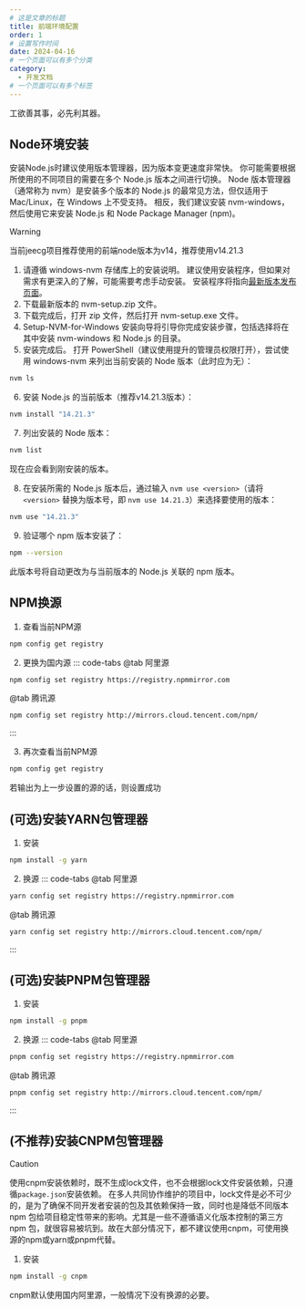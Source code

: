```yaml
---
# 这是文章的标题
title: 前端环境配置
order: 1
# 设置写作时间
date: 2024-04-16
# 一个页面可以有多个分类
category:
  - 开发文档
# 一个页面可以有多个标签
---
```


工欲善其事，必先利其器。

## Node环境安装
安装Node.js时建议使用版本管理器，因为版本变更速度非常快。 你可能需要根据所使用的不同项目的需要在多个 Node.js 版本之间进行切换。 Node 版本管理器（通常称为 nvm）是安装多个版本的 Node.js 的最常见方法，但仅适用于 Mac/Linux，在 Windows 上不受支持。 相反，我们建议安装 nvm-windows，然后使用它来安装 Node.js 和 Node Package Manager (npm)。
> [!warning]
> 当前jeecg项目推荐使用的前端node版本为v14，推荐使用v14.21.3

1. 请遵循 windows-nvm 存储库上的安装说明。 建议使用安装程序，但如果对需求有更深入的了解，可能需要考虑手动安装。 安装程序将指向[最新版本发布页面](https://github.com/coreybutler/nvm-windows/releases)。
2. 下载最新版本的 nvm-setup.zip 文件。
3. 下载完成后，打开 zip 文件，然后打开 nvm-setup.exe 文件。
4. Setup-NVM-for-Windows 安装向导将引导你完成安装步骤，包括选择将在其中安装 nvm-windows 和 Node.js 的目录。
5. 安装完成后。 打开 PowerShell（建议使用提升的管理员权限打开），尝试使用 windows-nvm 来列出当前安装的 Node 版本（此时应为无）：
```bash
nvm ls
```
6. 安装 Node.js 的当前版本（推荐v14.21.3版本）：
```bash
nvm install "14.21.3"
```
7. 列出安装的 Node 版本：
```bash
nvm list
```
现在应会看到刚安装的版本。

8. 在安装所需的 Node.js 版本后，通过输入 ```nvm use <version>```（请将 ```<version>``` 替换为版本号，即 ```nvm use 14.21.3```）来选择要使用的版本：
```bash
nvm use "14.21.3"
```

9. 验证哪个 npm 版本安装了： 
```bash
npm --version
```
此版本号将自动更改为与当前版本的 Node.js 关联的 npm 版本。

## NPM换源
1. 查看当前NPM源
```bash
npm config get registry
```

2. 更换为国内源
::: code-tabs
@tab 阿里源
```bash
npm config set registry https://registry.npmmirror.com
```
@tab 腾讯源
```bash
npm config set registry http://mirrors.cloud.tencent.com/npm/
```
:::

3. 再次查看当前NPM源
```bash
npm config get registry
```
若输出为上一步设置的源的话，则设置成功

## (可选)安装YARN包管理器
1. 安装
```bash
npm install -g yarn
```

2. 换源
::: code-tabs
@tab 阿里源
```bash
yarn config set registry https://registry.npmmirror.com
```
@tab 腾讯源
```bash
yarn config set registry http://mirrors.cloud.tencent.com/npm/
```
:::

## (可选)安装PNPM包管理器
1. 安装
```bash
npm install -g pnpm
```

2. 换源
::: code-tabs
@tab 阿里源
```bash
pnpm config set registry https://registry.npmmirror.com
```
@tab 腾讯源
```bash
pnpm config set registry http://mirrors.cloud.tencent.com/npm/
```
:::

## (不推荐)安装CNPM包管理器
> [!caution]
> 使用cnpm安装依赖时，既不生成lock文件，也不会根据lock文件安装依赖，只遵循```package.json```安装依赖。
> 在多人共同协作维护的项目中，lock文件是必不可少的，是为了确保不同开发者安装的包及其依赖保持一致，同时也是降低不同版本 npm 包给项目稳定性带来的影响。尤其是一些不遵循语义化版本控制的第三方 npm 包，就很容易被坑到。故在大部分情况下，都不建议使用cnpm，可使用换源的npm或yarn或pnpm代替。

1. 安装
```bash
npm install -g cnpm
```
cnpm默认使用国内阿里源，一般情况下没有换源的必要。